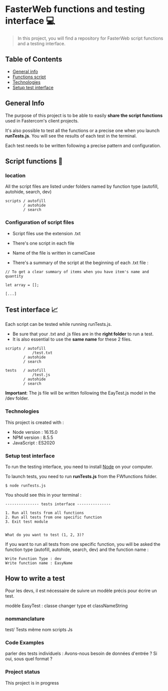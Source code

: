 # FasterWeb functions and testing interface :computer:
> In this project, you will find a repository for FasterWeb script functions and a testing interface.

## Table of Contents
* [General info](#general-info)
* [Functions script]()
* [Technologies](#technologies)
* [Setup test interface](#setup)


## General Info

The purpose of this project is to be able to easily **share the script functions** used in Fastercom's client projects. 

It's also possible to test all the functions or a precise one when you launch **runTests.js**. 
You will see the results of each test in the terminal. 

Each test needs to be written following a precise pattern and configuration.

## Script functions :memo:
### location

All the script files are listed under folders named by function type (autofill, autohide, search, dev)

```
scripts / autofill
        / autohide 
        / search
```


### Configuration of script files

- Script files use the extension .txt

- There's one script in each file

- Name of the file is written in camelCase

- There's a summary of the script at the beginning of each .txt file :

```
// To get a clear summary of items when you have item's name and quantity

let array = [];

[...]
```


## Test interface :chart_with_upwards_trend:

Each script can be tested while running runTests.js. 

- Be sure that your .txt and .js files are in the **right folder** to run a test.
- It is also essential to use the **same name** for these 2 files.

```
scripts / autofill
            /test.txt
        / autohide 
        / search

tests   / autofill
            /test.js
        / autohide 
        / search
```

**Important**: The js file will be written following the EayTest.js model in the /dev folder.


### Technologies
This project is created with : 

* Node version : 16.15.0
* NPM version : 8.5.5
* JavaScript : ES2020 


### Setup test interface
To run the testing interface, you need to install [Node](https://nodejs.org/en/download/) on your computer.

To launch tests, you need to run **runTests.js** from the FWfunctions folder.

```
$ node runTests.js 
```

You should see this in your terminal : 

```
--------------- tests interface ---------------

1. Run all tests from all functions
2. Run all tests from one specific function
3. Exit test module


What do you want to test (1, 2, 3)? 
```

If you want to run all tests from one specific function, you will be asked the function type (autofill, autohide, search, dev) and the function name :

```
Write Function Type : dev
Write function name : EasyName
```


## How to write a test

Pour les devs, il est nécessaire de suivre un modèle précis pour écrire un test.

modèle EasyTest : classe 
    changer type et classNameString

### nommanclature 
test/ Tests
même nom scripts Js


### Code Examples
parler des tests individuels : Avons-nous besoin de données d'entrée ? Si oui, sous quel format ?

### Project status 
This project is in progress 
